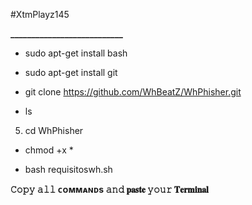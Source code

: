 #XtmPlayz145 

**___________________________**

- sudo apt-get install bash  

- sudo apt-get install git  

- git clone https://github.com/WhBeatZ/WhPhisher.git 

- ls 

5. cd WhPhisher 

- chmod +x *

- bash requisitoswh.sh

****𝙲𝚘𝚙𝚢 𝚊𝚕𝚕 ᴄᴏᴍᴍᴀɴᴅs 𝚊𝚗𝚍 𝐩𝐚𝐬𝐭𝐞 𝚢𝚘𝚞𝚛 𝐓𝐞𝐫𝐦𝐢𝐧𝐚𝐥****
